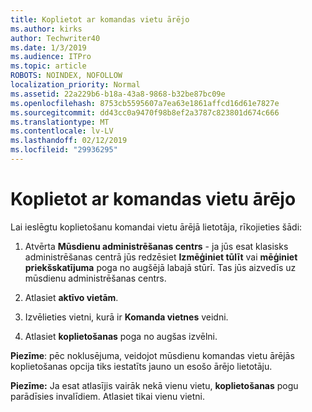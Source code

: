 ```yaml
---
title: Koplietot ar komandas vietu ārējo
ms.author: kirks
author: Techwriter40
ms.date: 1/3/2019
ms.audience: ITPro
ms.topic: article
ROBOTS: NOINDEX, NOFOLLOW
localization_priority: Normal
ms.assetid: 22a229b6-b18a-43a8-9868-b32be87bc09e
ms.openlocfilehash: 8753cb5595607a7ea63e1861affcd16d61e7827e
ms.sourcegitcommit: dd43cc0a9470f98b8ef2a3787c823801d674c666
ms.translationtype: MT
ms.contentlocale: lv-LV
ms.lasthandoff: 02/12/2019
ms.locfileid: "29936295"
---
```

# <a name="external-sharing-with-a-team-site"></a>Koplietot ar komandas vietu ārējo

Lai ieslēgtu koplietošanu komandai vietu ārējā lietotāja, rīkojieties šādi: 
  
1. Atvērta **Mūsdienu administrēšanas centrs** - ja jūs esat klasisks administrēšanas centrā jūs redzēsiet **Izmēģiniet tūlīt** vai **mēģiniet priekšskatījuma** poga no augšējā labajā stūrī. Tas jūs aizvedīs uz mūsdienu administrēšanas centrs. 
  
2. Atlasiet **aktīvo vietām**. 
  
3. Izvēlieties vietni, kurā ir **Komanda vietnes** veidni. 
  
4. Atlasiet **koplietošanas** poga no augšas izvēlni. 
  
 **Piezīme**: pēc noklusējuma, veidojot mūsdienu komandas vietu ārējās koplietošanas opcija tiks iestatīts jauno un esošo ārējo lietotāju. 
  
 **Piezīme:** Ja esat atlasījis vairāk nekā vienu vietu, **koplietošanas** pogu parādīsies invalīdiem. Atlasiet tikai vienu vietni. 
  

